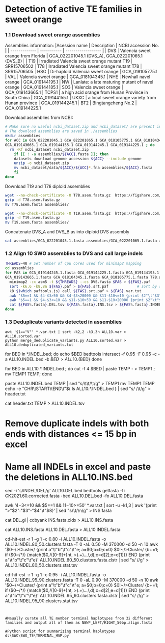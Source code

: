 # Detection of active TE families in sweet orange
### 1.1 Download sweet orange assemblies
Assemblies information:
|Acession name	| Description	| NCBI accession No. |
| ------------- | ----------- | ------------------ |
| DVS	| Valencia sweet orange from Florida | GCA_022201045.1 (DVS_A), GCA_022201065.1 (DVS_B) |
| T19	| Irradiated Valencia sweet orange mutant T19	| SRR15706502
| T78	| Irradiated Valencia sweet orange mutant T78	| SRR15706505
| HSO	| Di-haploid Valencia sweet orange	| GCA_018105775.1
| VAL	| Valencia sweet orange	| GCA_018104345.1
| NHE	| Newhall navel orange	| GCA_019144195.1
| NW	| Lanlate: a late maturing mutant of navel orange	| GCA_019144185.1
| SO3	| Valencia sweet orange	| GCA_019143665.1
| TCPS1	| a high acid orange from Hunan Province in South China	| GCA_019144155.1
| UKXC	| a local sweet orange variety from Hunan province |	GCA_019144245.1
| BT2	| Bingtangcheng No.2	| GCA_019144225.1

Download assemblies from NCBI:
```bash
# Make sure no useful ncbi_dataset.zip and ncbi_dataset/ are present in current working dir
# The download assemblies are saved in ./assemblies
mkdir assemblies
for ACC in GCA_022201045.1 GCA_022201065.1 GCA_018105775.1 GCA_018104345.1 GCA_019144195.1 GCA_019144185.1 \
GCA_019143665.1 GCA_019144155.1 GCA_019144245.1 GCA_019144225.1 ; do
  rm -Rf ncbi_dataset ncbi_dataset.zip
    if [[ ! -a assemblies/${ACC}.fasta ]]; then
    datasets download genome accession ${ACC} --include genome
    unzip -o ncbi_dataset.zip
    mv ncbi_dataset/data/${ACC}/${ACC}*.fna assemblies/${ACC}.fasta
    fi
done
```
Download T19 and T78 diploid assemblies
```bash
wget --no-check-certificate -O T78.asem.fasta.gz  https://figshare.com/ndownloader/files/45090274
gzip -d T78.asem.fasta.gz
mv T78.asem.fasta assemblies/

wget --no-check-certificate -O T19.asem.fasta.gz  https://figshare.com/ndownloader/files/45090271
gzip -d T19.asem.fasta.gz
mv T19.asem.fasta assemblies/
```

Concatenate DVS_A and DVS_B as into diploid DVS assembly
```bash
cat assemblies/GCA_022201045.1.fasta assemblies/GCA_022201065.1.fasta > assemblies/DVS.fasta
```

### 1.2 Align 10 SWO assemblies to DVS and call large indels
```bash
THREADS=40 # Set number of cpu cores used for minimap2 mapping
cd assemblies
for FAS in GCA_019144245.1.fasta GCA_019144225.1.fasta GCA_019144195.1.fasta GCA_019144185.1.fasta GCA_019144155.1.fasta \
GCA_019143665.1.fasta GCA_018104345.1.fasta GCA_018105775.1.fasta T78.asem.fasta T19.asem.fasta ; do
  minimap2 -cx asm5 -t ${THREADS} --cs DVS.fasta $FAS > ${FAS}.paf  
  sort -k6,6 -k8,8n ${FAS}.paf > ${FAS}.srt.paf             # sort by reference start coordinate
  k8 $(which paftools.js) call ${FAS}.srt.paf > ${FAS}.var.txt
  awk '$5==1 && $4-$3>50 && $4-$3<20000 && $11-$10<=10 {print $2"\t"$3"\t"$4}' ${FAS}.var.txt > ${FAS%.fasta}.DEL.tsv
  awk '$5==1 && $4-$3<=10 && $11-$10>50 && $11-$10<20000 {print $2"\t"$3"\t"$4}' ${FAS}.var.txt > ${FAS%.fasta}.INS.tsv
  cat ${FAS%.fasta}.DEL.tsv ${FAS%.fasta}.INS.tsv > ${FAS%.fasta}.INDEL.bed
done
```

### 1.3 Deduplicate variants detected in assemblies
```
awk '$1=="V"' *.var.txt | sort -k2,2 -k3,3n ALL10.var > ALL10.sorted.var
python merge_deduplicate_variants.py ALL10.sorted.var > ALL10.deduplicated_variants.txt
```

for BED in *.INDEL.bed; do
echo $BED
bedtools intersect -f 0.95 -F 0.95 -c -a ALL10.INDEL.bed -b $BED > ALL10.${BED}
done

for BED in ALL10.*.INDEL.bed ; do cut -f 4 $BED | paste TEMP - > TEMP1 ; mv TEMP1 TEMP; done

paste ALL10.INDEL.bed TEMP | sed "s/\t\t/\t/g" > TEMP1
mv TEMP1 TEMP
echo -e "CHR\tSTART\tEND\t"$( ls ALL10.*.INDEL.bed ) | sed "s/ /\t/g" > header.txt

cat header.txt TEMP > ALL10.INDEL.tsv
# Remove duplicate indels with both ends with distances <= 15 bp in excel
# Name all INDELs in excel and paste the deletions in ALL10.INS.bed
sed -i 's/INDEL/DEL/g' ALL10.DEL.bed
bedtools getfasta -fi CK2021.60.corrected.fasta -bed ALL10.DEL.bed -fo ALL10.DEL.fasta

awk '$4-$3<=10 && $5==1 && $11-$10>=50' *.var.txt | sort -u -k1,3 | awk '{print ">"$2":"$3"-"$4"\t"$8}' | sed "s/\t/\n/g" > INS.fasta

cat DEL.gi | cdbyank INS.fasta.cidx > ALL10.INS.fasta

cat ALL10.INS.fasta ALL10.DEL.fasta > ALL10.INDEL.fasta

cd-hit-est -r 1 -g 1 -c 0.80 -i ALL10.INDEL.fasta -o ALL10.INDEL.80_50.clusters.fasta -T 0 -aL 0.50 -M 370000 -d 50 -n 10
awk '$0~/>Cluster/ {print a"\t"b"\t"c"\t"e; a=$0;b=0;c=0} $0!~/>Cluster/ {b+=1; if ($0~/*/) {match($0,/([0-9]+)nt, >(.+)\.\.\./,d);c=d[2];e=d[1]}} END {print a"\t"b"\t"c"\t"e}' ALL10.INDEL.80_50.clusters.fasta.clstr | sed "s/ //g" > ALL10.INDEL.80_50.clusters.stat.tsv

cd-hit-est -r 1 -g 1 -c 0.95 -i ALL10.INDEL.fasta -o ALL10.INDEL.95_90.clusters.fasta -T 0 -aL 0.90 -M 370000 -d 50 -n 10
awk '$0~/>Cluster/ {print a"\t"b"\t"c"\t"e; a=$0;b=0;c=0} $0!~/>Cluster/ {b+=1; if ($0~/*/) {match($0,/([0-9]+)nt, >(.+)\.\.\./,d);c=d[2];e=d[1]}} END {print a"\t"b"\t"c"\t"e}' ALL10.INDEL.95_90.clusters.fasta.clstr | sed "s/ //g" > ALL10.INDEL.95_90.clusters.stat.tsv

```


#Maually curate all TE member terminal haplotypes from 32 different families and output all of them as NEW*_LEFT/RIGHT_50bp.align.fasta

#Python script for summarizing terminal haplotypes d:\SWO\SWO_TE\TERMINAL_HAP.py
